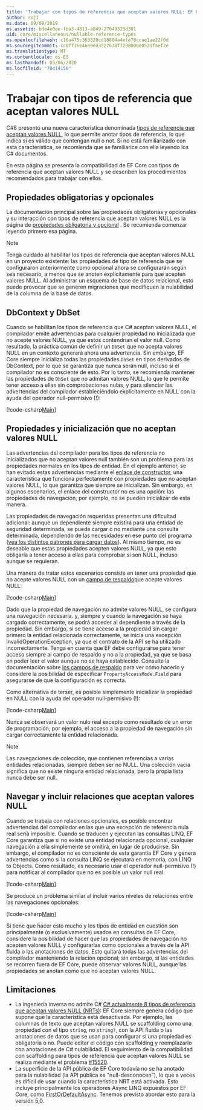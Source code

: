 ```yaml
---
title: 'Trabajar con tipos de referencia que aceptan valores NULL: EF Core'
author: roji
ms.date: 09/09/2019
ms.assetid: bde4e0ee-fba3-4813-a849-27049323d301
uid: core/miscellaneous/nullable-reference-types
ms.openlocfilehash: c16a475c363320cd18804a4efe78ccae1ae22f0d
ms.sourcegitcommit: cc0ff36e46e9ed3527638f7208000e8521faef2e
ms.translationtype: MT
ms.contentlocale: es-ES
ms.lasthandoff: 03/06/2020
ms.locfileid: "78414150"
---
```

# <a name="working-with-nullable-reference-types"></a>Trabajar con tipos de referencia que aceptan valores NULL

C#8 presentó una nueva característica denominada [tipos de referencia que aceptan valores NULL](/dotnet/csharp/tutorials/nullable-reference-types), lo que permite anotar tipos de referencia, lo que indica si es válido que contengan null o not. Si no está familiarizado con esta característica, se recomienda que se familiarice con ella leyendo los C# documentos.

En esta página se presenta la compatibilidad de EF Core con tipos de referencia que aceptan valores NULL y se describen los procedimientos recomendados para trabajar con ellos.

## <a name="required-and-optional-properties"></a>Propiedades obligatorias y opcionales

La documentación principal sobre las propiedades obligatorias y opcionales y su interacción con tipos de referencia que aceptan valores NULL es la página de [propiedades obligatoria y opcional](xref:core/modeling/entity-properties#required-and-optional-properties) . Se recomienda comenzar leyendo primero esa página.

> [!NOTE]
> Tenga cuidado al habilitar los tipos de referencia que aceptan valores NULL en un proyecto existente: las propiedades de tipo de referencia que se configuraron anteriormente como opcional ahora se configurarán según sea necesario, a menos que se anoten explícitamente para que acepten valores NULL. Al administrar un esquema de base de datos relacional, esto puede provocar que se generen migraciones que modifiquen la nulabilidad de la columna de la base de datos.

## <a name="dbcontext-and-dbset"></a>DbContext y DbSet

Cuando se habilitan los tipos de referencia que C# aceptan valores NULL, el compilador emite advertencias para cualquier propiedad no inicializada que no acepte valores NULL, ya que estos contendrían el valor null. Como resultado, la práctica común de definir un `DbSet` que no acepta valores NULL en un contexto generará ahora una advertencia. Sin embargo, EF Core siempre inicializa todas las propiedades `DbSet` en tipos derivados de DbContext, por lo que se garantiza que nunca serán null, incluso si el compilador no es consciente de esto. Por lo tanto, se recomienda mantener las propiedades de `DbSet` que no admitan valores NULL, lo que le permite tener acceso a ellas sin comprobaciones nulas, y para silenciar las advertencias del compilador estableciéndolo explícitamente en NULL con la ayuda del operador null-permisivo (!):

[!code-csharp[Main](../../../samples/core/Miscellaneous/NullableReferenceTypes/NullableReferenceTypesContext.cs?name=Context&highlight=3-4)]

## <a name="non-nullable-properties-and-initialization"></a>Propiedades y inicialización que no aceptan valores NULL

Las advertencias del compilador para los tipos de referencia no inicializados que no aceptan valores null también son un problema para las propiedades normales en los tipos de entidad. En el ejemplo anterior, se han evitado estas advertencias mediante el [enlace de constructor](xref:core/modeling/constructors), una característica que funciona perfectamente con propiedades que no aceptan valores NULL, lo que garantiza que siempre se inicializan. Sin embargo, en algunos escenarios, el enlace del constructor no es una opción: las propiedades de navegación, por ejemplo, no se pueden inicializar de esta manera.

Las propiedades de navegación requeridas presentan una dificultad adicional: aunque un dependiente siempre existirá para una entidad de seguridad determinada, se puede cargar o no mediante una consulta determinada, dependiendo de las necesidades en ese punto del programa ([vea los distintos patrones para cargar datos](xref:core/querying/related-data)). Al mismo tiempo, no es deseable que estas propiedades acepten valores NULL, ya que esto obligaría a tener acceso a ellas para comprobar si son NULL, incluso aunque se requieran.

Una manera de tratar estos escenarios consiste en tener una propiedad que no acepte valores NULL con un [campo de respaldo](xref:core/modeling/backing-field)que acepte valores NULL:

[!code-csharp[Main](../../../samples/core/Miscellaneous/NullableReferenceTypes/Order.cs?range=10-17)]

Dado que la propiedad de navegación no admite valores NULL, se configura una navegación necesaria. y, siempre y cuando la navegación se haya cargado correctamente, se podrá acceder al dependiente a través de la propiedad. Sin embargo, si se tiene acceso a la propiedad sin cargar primero la entidad relacionada correctamente, se inicia una excepción InvalidOperationException, ya que el contrato de la API se ha utilizado incorrectamente. Tenga en cuenta que EF debe configurarse para tener acceso siempre al campo de respaldo y no a la propiedad, ya que se basa en poder leer el valor aunque no se haya establecido. Consulte la documentación sobre [los campos de respaldo](xref:core/modeling/backing-field) para ver cómo hacerlo y considere la posibilidad de especificar `PropertyAccessMode.Field` para asegurarse de que la configuración es correcta.

Como alternativa de terser, es posible simplemente inicializar la propiedad en NULL con la ayuda del operador null-permisivo (!):

[!code-csharp[Main](../../../samples/core/Miscellaneous/NullableReferenceTypes/Order.cs?range=19)]

Nunca se observará un valor nulo real excepto como resultado de un error de programación, por ejemplo, el acceso a la propiedad de navegación sin cargar correctamente la entidad relacionada.

> [!NOTE]
> Las navegaciones de colección, que contienen referencias a varias entidades relacionadas, siempre deben ser no NULL. Una colección vacía significa que no existe ninguna entidad relacionada, pero la propia lista nunca debe ser null.

## <a name="navigating-and-including-nullable-relationships"></a>Navegar y incluir relaciones que aceptan valores NULL

Cuando se trabaja con relaciones opcionales, es posible encontrar advertencias del compilador en las que una excepción de referencia nula real sería imposible. Cuando se traducen y ejecutan las consultas LINQ, EF Core garantiza que si no existe una entidad relacionada opcional, cualquier navegación a ella simplemente se omitirá, en lugar de producirse. Sin embargo, el compilador no es consciente de esta garantía EF Core y genera advertencias como si la consulta LINQ se ejecutara en memoria, con LINQ to Objects. Como resultado, es necesario usar el operador null-permisivo (!) para notificar al compilador que no es posible un valor null real:

[!code-csharp[Main](../../../samples/core/Miscellaneous/NullableReferenceTypes/Program.cs?range=46)]

Se produce un problema similar al incluir varios niveles de relaciones entre las navegaciones opcionales:

[!code-csharp[Main](../../../samples/core/Miscellaneous/NullableReferenceTypes/Program.cs?range=36-39&highlight=2)]

Si tiene que hacer esto mucho y los tipos de entidad en cuestión son principalmente (o exclusivamente) usados en consultas de EF Core, considere la posibilidad de hacer que las propiedades de navegación no acepten valores NULL y configurarlas como opcionales a través de la API fluida o las anotaciones de datos. Esto quitará todas las advertencias del compilador manteniendo la relación opcional; sin embargo, si las entidades se recorren fuera de EF Core, puede observar valores NULL, aunque las propiedades se anotan como que no aceptan valores NULL.

## <a name="limitations"></a>Limitaciones

* La ingeniería inversa no admite C# [ C# actualmente 8 tipos de referencia que aceptan valores NULL (NRTs)](/dotnet/csharp/tutorials/nullable-reference-types): EF Core siempre genera código que supone que la característica está desactivada. Por ejemplo, las columnas de texto que aceptan valores NULL se scaffolding como una propiedad con el tipo `string`, no `string?`, con la API fluida o las anotaciones de datos que se usan para configurar si una propiedad es obligatoria o no. Puede editar el código con scaffolding y reemplazarlo con anotaciones de C# nulabilidad. El seguimiento de la compatibilidad con scaffolding para tipos de referencia que aceptan valores NULL se realiza mediante el problema [#15520](https://github.com/aspnet/EntityFrameworkCore/issues/15520).
* La superficie de la API pública de EF Core todavía no se ha anotado para la nulabilidad (la API pública es "null-desconocen"), lo que a veces es difícil de usar cuando la característica NRT está activada. Esto incluye principalmente los operadores Async LINQ expuestos por EF Core, como [FirstOrDefaultAsync](/dotnet/api/microsoft.entityframeworkcore.entityframeworkqueryableextensions.firstordefaultasync#Microsoft_EntityFrameworkCore_EntityFrameworkQueryableExtensions_FirstOrDefaultAsync__1_System_Linq_IQueryable___0__System_Linq_Expressions_Expression_System_Func___0_System_Boolean___System_Threading_CancellationToken_). Tenemos previsto abordar esto para la versión 5,0.
